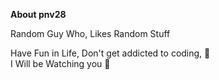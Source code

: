 **About pnv28**

Random Guy Who, Likes Random Stuff

Have Fun in Life, Don't get addicted to coding, 👋  
I Will be Watching you 👀

